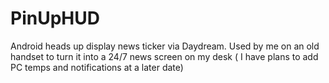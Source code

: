 # PinUpHUD
Android heads up display news ticker via Daydream. 
Used by me on an old handset to turn it into a 24/7 news screen on my desk ( I have plans to add PC temps and notifications at a later date)


